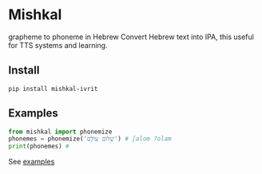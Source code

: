 # Mishkal
grapheme to phoneme in Hebrew
Convert Hebrew text into IPA, this useful for TTS systems and learning.

## Install
```console
pip install mishkal-ivrit
```

## Examples
```python
from mishkal import phonemize
phonemes = phonemize('שָׁלוֹם עוֹלָם') # ʃalom ?olam
print(phonemes) # 
```

See [examples](examples)
